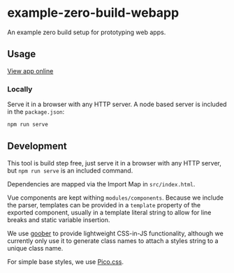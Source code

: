 # example-zero-build-webapp
An example zero build setup for prototyping web apps.

## Usage

[View app online](https://andrewbridge.github.io/example-zero-build-webapp/)

### Locally

Serve it in a browser with any HTTP server. A node based server is included in the `package.json`:

```bash
npm run serve
```

## Development

This tool is build step free, just serve it in a browser with any HTTP server, but `npm run serve` is an included command.

Dependencies are mapped via the Import Map in `src/index.html`.

Vue components are kept withing `modules/components`. Because we include the parser, templates can be provided in a `template` property of the exported component, usually in a template literal string to allow for line breaks and static variable insertion.

We use [goober](https://github.com/cristianbote/goober) to provide lightweight CSS-in-JS functionality, although we currently only use it to generate class names to attach a styles string to a unique class name.

For simple base styles, we use [Pico.css](https://picocss.com).
